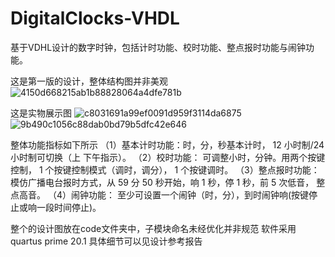 # DigitalClocks-VHDL
基于VDHL设计的数字时钟，包括计时功能、校时功能、整点报时功能与闹钟功能。


这是第一版的设计，整体结构图并非美观
![4150d668215ab1b88828064a4dfe781b](https://github.com/user-attachments/assets/b02893b3-3e92-4ff2-8ed4-d8cb7d18d3db)

这是实物展示图
![c8031691a99ef0091d959f3114da6875](https://github.com/user-attachments/assets/882edb02-e215-490e-96d7-ed32f827ac8a)
![9b490c1056c88dab0bd79b5dfc42e646](https://github.com/user-attachments/assets/bac0ff17-cd6c-413b-92e4-f626d2d97531)


整体功能指标如下所示
（1）基本计时功能：时，分，秒基本计时， 12 小时制/24 小时制可切换（上
下午指示）。
（2）校时功能：
可调整小时，分钟。用两个按键控制， 1 个按键控制模式（调时，调分）， 1
个按键调时。
（3）整点报时功能：
模仿广播电台报时方式，从 59 分 50 秒开始，响 1 秒，停 1 秒，前 5 次低音，
整点高音。
（4）闹钟功能：
至少可设置一个闹钟（时，分），到时闹钟响(按键停止或响一段时间停止)。

整个的设计图放在code文件夹中，子模块命名未经优化并非规范
软件采用quartus prime 20.1
具体细节可以见设计参考报告
